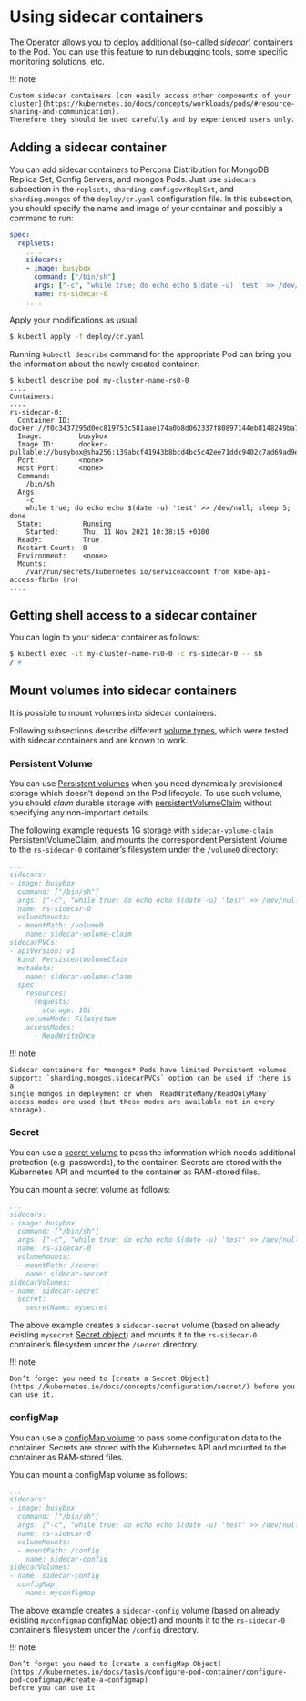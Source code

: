 # Using sidecar containers

The Operator allows you to deploy additional (so-called *sidecar*) containers
to the Pod. You can use this feature to run debugging tools, some specific
monitoring solutions, etc.

!!! note

    Custom sidecar containers [can easily access other components of your cluster](https://kubernetes.io/docs/concepts/workloads/pods/#resource-sharing-and-communication).
    Therefore they should be used carefully and by experienced users only.

## Adding a sidecar container

You can add sidecar containers to Percona Distribution for MongoDB Replica Set,
Config Servers, and mongos Pods. Just use `sidecars` subsection in the
`replsets`, `sharding.configsvrReplSet`, and `sharding.mongos` of the
`deploy/cr.yaml` configuration file. In this subsection, you should specify
the name and image of your container and possibly a command to run:

```yaml
spec:
  replsets:
    ....
    sidecars:
    - image: busybox
      command: ["/bin/sh"]
      args: ["-c", "while true; do echo echo $(date -u) 'test' >> /dev/null; sleep 5; done"]
      name: rs-sidecar-0
    ....
```

Apply your modifications as usual:

```bash
$ kubectl apply -f deploy/cr.yaml
```

Running `kubectl describe` command for the appropriate Pod can bring you the
information about the newly created container:

```text
$ kubectl describe pod my-cluster-name-rs0-0
....
Containers:
....
rs-sidecar-0:
  Container ID:  docker://f0c3437295d0ec819753c581aae174a0b8d062337f80897144eb8148249ba742
  Image:         busybox
  Image ID:      docker-pullable://busybox@sha256:139abcf41943b8bcd4bc5c42ee71ddc9402c7ad69ad9e177b0a9bc4541f14924
  Port:          <none>
  Host Port:     <none>
  Command:
    /bin/sh
  Args:
    -c
    while true; do echo echo $(date -u) 'test' >> /dev/null; sleep 5; done
  State:          Running
    Started:      Thu, 11 Nov 2021 10:38:15 +0300
  Ready:          True
  Restart Count:  0
  Environment:    <none>
  Mounts:
    /var/run/secrets/kubernetes.io/serviceaccount from kube-api-access-fbrbn (ro)
....
```

## Getting shell access to a sidecar container

You can login to your sidecar container as follows:

```bash
$ kubectl exec -it my-cluster-name-rs0-0 -c rs-sidecar-0 -- sh
/ #
```

## Mount volumes into sidecar containers

It is possible to mount volumes into sidecar containers.

Following subsections describe different [volume types](https://kubernetes.io/docs/concepts/storage/volumes/#volume-types),
which were tested with sidecar containers and are known to work.

### Persistent Volume

You can use [Persistent volumes](https://kubernetes.io/docs/concepts/storage/persistent-volumes/)
when you need dynamically provisioned storage which doesn’t depend on the Pod
lifecycle. To use such volume, you should *claim* durable storage with
[persistentVolumeClaim](https://kubernetes.io/docs/concepts/storage/volumes/#persistentvolumeclaim)
without specifying any non-important details.

The following example requests 1G storage with `sidecar-volume-claim`
PersistentVolumeClaim, and mounts the correspondent Persistent Volume to the
`rs-sidecar-0` container’s filesystem under the `/volume0` directory:

```yaml
...
sidecars:
- image: busybox
  command: ["/bin/sh"]
  args: ["-c", "while true; do echo echo $(date -u) 'test' >> /dev/null; sleep 5; done"]
  name: rs-sidecar-0
  volumeMounts:
  - mountPath: /volume0
    name: sidecar-volume-claim
sidecarPVCs:
- apiVersion: v1
  kind: PersistentVolumeClaim
  metadata:
    name: sidecar-volume-claim
  spec:
    resources:
      requests:
        storage: 1Gi
    volumeMode: Filesystem
    accessModes:
      - ReadWriteOnce
```

!!! note

    Sidecar containers for *mongos* Pods have limited Persistent volumes
    support: `sharding.mongos.sidecarPVCs` option can be used if there is a
    single mongos in deployment or when `ReadWriteMany/ReadOnlyMany`
    access modes are used (but these modes are available not in every storage).

### Secret

You can use a [secret volume](https://kubernetes.io/docs/concepts/storage/volumes/#secret)
to pass the information which needs additional protection (e.g. passwords), to
the container. Secrets are stored with the Kubernetes API and mounted to the
container as RAM-stored files.

You can mount a secret volume as follows:

```yaml
...
sidecars:
- image: busybox
  command: ["/bin/sh"]
  args: ["-c", "while true; do echo echo $(date -u) 'test' >> /dev/null; sleep 5; done"]
  name: rs-sidecar-0
  volumeMounts:
  - mountPath: /secret
    name: sidecar-secret
sidecarVolumes:
- name: sidecar-secret
  secret:
    secretName: mysecret
```

The above example creates a `sidecar-secret` volume (based on already existing
`mysecret` [Secret object](https://kubernetes.io/docs/concepts/configuration/secret/))
and mounts it to the `rs-sidecar-0` container’s filesystem under the
`/secret` directory.

!!! note

    Don’t forget you need to [create a Secret Object](https://kubernetes.io/docs/concepts/configuration/secret/) before you can use it.

### configMap

You can use a [configMap volume](https://kubernetes.io/docs/concepts/storage/volumes/#configmap)
to pass some configuration data to the container. Secrets are stored with the
Kubernetes API and mounted to the container as RAM-stored files.

You can mount a configMap volume as follows:

```yaml
...
sidecars:
- image: busybox
  command: ["/bin/sh"]
  args: ["-c", "while true; do echo echo $(date -u) 'test' >> /dev/null; sleep 5; done"]
  name: rs-sidecar-0
  volumeMounts:
  - mountPath: /config
    name: sidecar-config
sidecarVolumes:
- name: sidecar-config
  configMap:
    name: myconfigmap
```

The above example creates a `sidecar-config` volume (based on already existing
`myconfigmap` [configMap object](https://kubernetes.io/docs/tasks/configure-pod-container/configure-pod-configmap/))
and mounts it to the `rs-sidecar-0` container’s filesystem under the `/config`
directory.

!!! note

    Don’t forget you need to [create a configMap Object](https://kubernetes.io/docs/tasks/configure-pod-container/configure-pod-configmap/#create-a-configmap)
    before you can use it.
